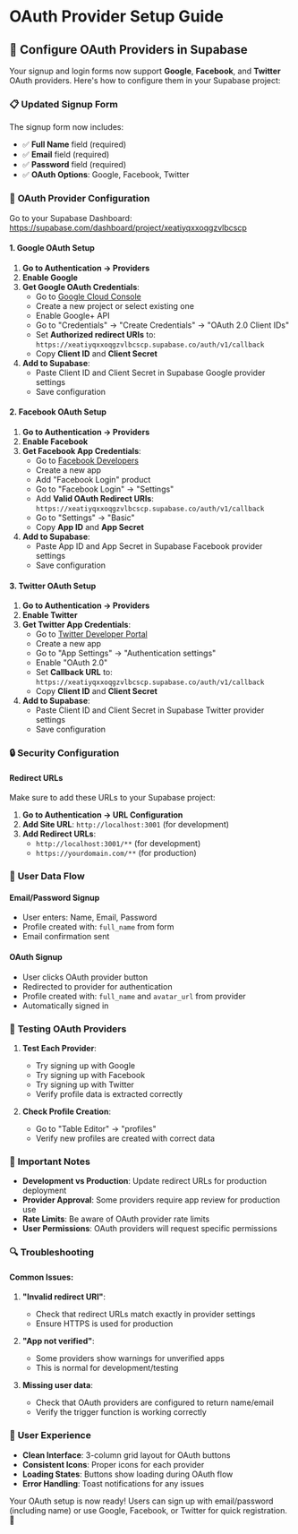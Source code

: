 # OAuth Provider Setup Guide

## 🔧 Configure OAuth Providers in Supabase

Your signup and login forms now support **Google**, **Facebook**, and **Twitter** OAuth providers. Here's how to configure them in your Supabase project:

### 📋 **Updated Signup Form**

The signup form now includes:
- ✅ **Full Name** field (required)
- ✅ **Email** field (required) 
- ✅ **Password** field (required)
- ✅ **OAuth Options**: Google, Facebook, Twitter

### 🚀 **OAuth Provider Configuration**

Go to your Supabase Dashboard: https://supabase.com/dashboard/project/xeatiyqxxoqgzvlbcscp

#### 1. **Google OAuth Setup**

1. **Go to Authentication → Providers**
2. **Enable Google**
3. **Get Google OAuth Credentials**:
   - Go to [Google Cloud Console](https://console.cloud.google.com/)
   - Create a new project or select existing one
   - Enable Google+ API
   - Go to "Credentials" → "Create Credentials" → "OAuth 2.0 Client IDs"
   - Set **Authorized redirect URIs** to: `https://xeatiyqxxoqgzvlbcscp.supabase.co/auth/v1/callback`
   - Copy **Client ID** and **Client Secret**
4. **Add to Supabase**:
   - Paste Client ID and Client Secret in Supabase Google provider settings
   - Save configuration

#### 2. **Facebook OAuth Setup**

1. **Go to Authentication → Providers**
2. **Enable Facebook**
3. **Get Facebook App Credentials**:
   - Go to [Facebook Developers](https://developers.facebook.com/)
   - Create a new app
   - Add "Facebook Login" product
   - Go to "Facebook Login" → "Settings"
   - Add **Valid OAuth Redirect URIs**: `https://xeatiyqxxoqgzvlbcscp.supabase.co/auth/v1/callback`
   - Go to "Settings" → "Basic"
   - Copy **App ID** and **App Secret**
4. **Add to Supabase**:
   - Paste App ID and App Secret in Supabase Facebook provider settings
   - Save configuration

#### 3. **Twitter OAuth Setup**

1. **Go to Authentication → Providers**
2. **Enable Twitter**
3. **Get Twitter App Credentials**:
   - Go to [Twitter Developer Portal](https://developer.twitter.com/)
   - Create a new app
   - Go to "App Settings" → "Authentication settings"
   - Enable "OAuth 2.0"
   - Set **Callback URL** to: `https://xeatiyqxxoqgzvlbcscp.supabase.co/auth/v1/callback`
   - Copy **Client ID** and **Client Secret**
4. **Add to Supabase**:
   - Paste Client ID and Client Secret in Supabase Twitter provider settings
   - Save configuration

### 🔒 **Security Configuration**

#### **Redirect URLs**
Make sure to add these URLs to your Supabase project:

1. **Go to Authentication → URL Configuration**
2. **Add Site URL**: `http://localhost:3001` (for development)
3. **Add Redirect URLs**:
   - `http://localhost:3001/**` (for development)
   - `https://yourdomain.com/**` (for production)

### 📝 **User Data Flow**

#### **Email/Password Signup**
- User enters: Name, Email, Password
- Profile created with: `full_name` from form
- Email confirmation sent

#### **OAuth Signup**
- User clicks OAuth provider button
- Redirected to provider for authentication
- Profile created with: `full_name` and `avatar_url` from provider
- Automatically signed in

### 🎯 **Testing OAuth Providers**

1. **Test Each Provider**:
   - Try signing up with Google
   - Try signing up with Facebook  
   - Try signing up with Twitter
   - Verify profile data is extracted correctly

2. **Check Profile Creation**:
   - Go to "Table Editor" → "profiles"
   - Verify new profiles are created with correct data

### 🚨 **Important Notes**

- **Development vs Production**: Update redirect URLs for production deployment
- **Provider Approval**: Some providers require app review for production use
- **Rate Limits**: Be aware of OAuth provider rate limits
- **User Permissions**: OAuth providers will request specific permissions

### 🔍 **Troubleshooting**

#### **Common Issues**:

1. **"Invalid redirect URI"**:
   - Check that redirect URLs match exactly in provider settings
   - Ensure HTTPS is used for production

2. **"App not verified"**:
   - Some providers show warnings for unverified apps
   - This is normal for development/testing

3. **Missing user data**:
   - Check that OAuth providers are configured to return name/email
   - Verify the trigger function is working correctly

### 📱 **User Experience**

- **Clean Interface**: 3-column grid layout for OAuth buttons
- **Consistent Icons**: Proper icons for each provider
- **Loading States**: Buttons show loading during OAuth flow
- **Error Handling**: Toast notifications for any issues

Your OAuth setup is now ready! Users can sign up with email/password (including name) or use Google, Facebook, or Twitter for quick registration. 🎉

